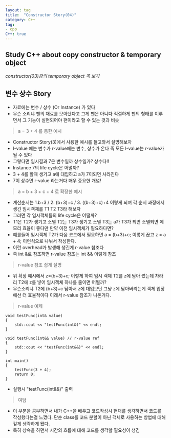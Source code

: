 ```yaml
---
layout: tag
title:  "Constructor Story(04)"
category: C++
tag:
- cpp
C++: true
---
```


## Study C++ about copy constructor & temporary object

*constructor(03)강의 temporary object 꼭 보기* 

## 변수 상수 Story

- 자료에는 변수 / 상수 (Or Instance) 가 있다
- 무슨 소리냐 팬의 재료를 모아놨다고 그게 팬은 아니다 적절하게 팬의 형태를 이루면서 그 기능이 실현되어야 팬이라고 할 수 있는 것과 비슷

> a = 3 + 4 를 통한 예시

- Constructor Story(3)에서 사용한 예시를 들고와서 설명해보자
- l-value 에는 변수가 r-value에는 변수, 상수가 온다 즉 모든 l-value는 r-value가 될 수 있다
- 그렇다면 임시결과 7은 변수일까 상수일가? 상수다!!
- Instance 7의 life cycle은 어떨까?
- 3 + 4를 할때 생기고 a에 대입하고 a가 7이되면 사라진다
- 7이 상수면 r-value 라는거다 매우 중요한 개념!

> a = b + 3 + c + 4 로 확장한 예시

- 계산순서는 1.b+3 / 2. (b+3)+c / 3. ((b+3)+c)+4 이렇게 되며 각 순서 과정에서 생긴 임시객체를 T1 T2 T3라 해보자
- 그러면 각 임시객체들의 life cycle은 어떨까?
- T1은 T2가 생기고 소멸 T2는 T3가 생기고 소멸 T3는 a가 T3가 되면 소멸되면 메모리 효율이 좋다만 만약 이전 임시객체가 필요하다면?
- 예를들어 임시객체 T2가 다음 코드에서 필요하면 a = (b+3)+c; 이렇게 끊고 z = a + 4; 이런식으로 나눠서 작성한다.
- 이런 overhead가 발생해 생긴게 r-value 참조다
- 즉 int &로 참조하면 r-value 참조는 int && 이렇게 참조

> r-value 참조 쉽게 설명

- 위 확장 예시에서 z=(b+3)+c; 이렇게 하여 임시 객체 T2를 z에 담아 썼는데 차라리 T2에 z를 넣어 임시객체 하나를 줄이면 어떨까?
- 무슨소리냐 T2에 (b+3)+c 담아서 z에 대입보단 그냥 z에 담아버리는게 객체 입장에선 더 효율적이다 이래서 r-value 참조가 나온거다.

> r-value 예제

``` r-value &&
void testFunc(int& value) 
{
    std::cout << "testFunc(int&)" << endl;
}

void testFunc(int&& value) // r-value ref
{
    std::cout << "testFunc(int&&)" << endl;
}

int main()
{
    testFunc(3 + 4);
    return 0;
}
```

- 실행시 "testFunc(int&&)" 출력

> 여담

- 이 부분을 공부하면서 내가 C++을 배우고 코드작성시 현재를 생각하면서 코드를 작성했다는걸 느꼈다. 단순 class를 코드 분할이 아닌 객체로 사용하는 방법에 대해 깊게 생각하게 됐다.
- 특히 상속을 하면서 시간의 흐름에 대해 코드를 생각할 필요성이 생김
